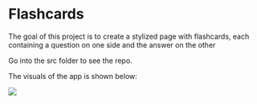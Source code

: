 # Flashcards
The goal of this project is to create a stylized page with flashcards, each containing a question on one side and the answer on the other


Go into the src folder to see the repo.

The visuals of the app is shown below:



![](/images/ClockApp_typescript.png)
